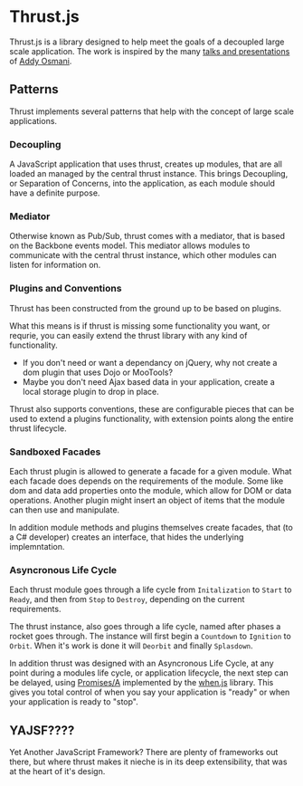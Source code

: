 # Thrust.js

Thrust.js is a library designed to help meet the goals of a decoupled large scale application.  The work is inspired by the many [talks and presentations](https://speakerdeck.com/u/addyosmani/p/building-decoupled-large-scale-applications-using-javascript-and-jquery) of [Addy Osmani](http://addyosmani.com).

## Patterns
Thrust implements several patterns that help with the concept of large scale applications.

### Decoupling
A JavaScript application that uses thrust, creates up modules, that are all loaded an managed by the central thrust instance.  This brings Decoupling, or Separation of Concerns, into the application, as each module should have a definite purpose.

### Mediator
Otherwise known as Pub/Sub, thrust comes with a mediator, that is based on the Backbone events model.  This mediator allows modules to communicate with the central thrust instance, which other modules can listen for information on.

### Plugins and Conventions
Thrust has been constructed from the ground up to be based on plugins.

What this means is if thrust is missing some functionality you want, or requrie, you can easily extend the thrust library with any kind of functionality.

* If you don't need or want a dependancy on jQuery, why not create a dom plugin that uses Dojo or MooTools?
* Maybe you don't need Ajax based data in your application, create a local storage plugin to drop in place.

Thrust also supports conventions, these are configurable pieces that can be used to extend a plugins functionality, with extension points along the entire thrust lifecycle.

### Sandboxed Facades
Each thrust plugin is allowed to generate a facade for a given module.  What each facade does depends on the requirements of the module.  Some like dom and data add properties onto the module, which allow for DOM or data operations. Another plugin might insert an object of items that the module can then use and manipulate.

In addition module methods and plugins themselves create facades, that (to a C# developer) creates an interface, that hides the underlying implemntation.

### Asyncronous Life Cycle
Each thrust module goes through a life cycle from `Initalization` to `Start` to `Ready`, and then from `Stop` to `Destroy`, depending on the current requirements.

The thrust instance, also goes through a life cycle, named after phases a rocket goes through.  The instance will first begin a `Countdown` to `Ignition` to `Orbit`. When it's work is done it will `Deorbit` and finally `Splasdown`.

In addition thrust was designed with an Asyncronous Life Cycle, at any point during a modules life cycle, or application lifecycle, the next step can be delayed, using [Promises/A](http://wiki.commonjs.org/wiki/Promises/A) implemented by the [when.js](https://github.com/cujojs/when) library.  This gives you total control of when you say your application is "ready" or when your application is ready to "stop".

## YAJSF????
Yet Another JavaScript Framework? There are plenty of frameworks out there, but where thrust makes it nieche is in its deep extensibility, that was at the heart of it's design.